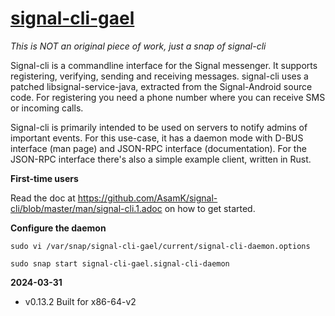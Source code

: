# [signal-cli-gael](https://snapcraft.io/signal-cli-gael)

_This is NOT an original piece of work, just a snap of signal-cli_

Signal-cli is a commandline interface for the Signal messenger. It supports registering, verifying, sending and receiving messages. signal-cli uses a patched libsignal-service-java, extracted from the Signal-Android source code. For registering you need a phone number where you can receive SMS or incoming calls.

Signal-cli is primarily intended to be used on servers to notify admins of important events. For this use-case, it has a daemon mode with D-BUS interface (man page) and JSON-RPC interface (documentation). For the JSON-RPC interface there's also a simple example client, written in Rust.

**First-time users**

Read the doc at https://github.com/AsamK/signal-cli/blob/master/man/signal-cli.1.adoc on how to get started.

**Configure the daemon**

`sudo vi /var/snap/signal-cli-gael/current/signal-cli-daemon.options`

`sudo snap start signal-cli-gael.signal-cli-daemon`

**2024-03-31**
* v0.13.2 Built for x86-64-v2
